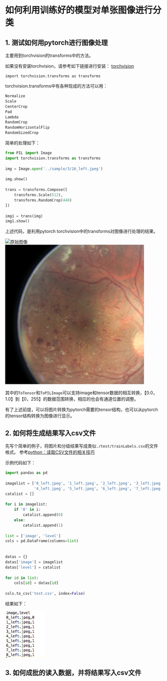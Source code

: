 # 如何利用训练好的模型对单张图像进行分类

## 1. 测试如何用pytorch进行图像处理

主要用到torchvision的transforms中的方法。

如果没有安装torchvision，请参考如下链接进行安装：
[torchvision](https://github.com/pytorch/vision)

```
import torchvision.transforms as transforms
```

torchvision.transforms中有各种现成的方法可以用：
```python
Normalize
Scale
CenterCrop
Pad
Lambda
RandomCrop
RandomHorizontalFlip
RandomSizedCrop
``` 
简单的处理如下：
```python
from PIL import Image
import torchvision.transforms as transforms

img = Image.open('../sample/3/16_left.jpeg')

img.show()

trans = transforms.Compose([
    transforms.Scale(512),
    transforms.RandomCrop(448)
])

img1 = trans(img)
img1.show()
```

上述代码，是利用pytorch torchvision中的transforms对图像进行处理的结果。

![原始图像](./test/raw.png)
![处理图像](./test/img1.png)


其中的```ToTensor```和```ToPILImage```可以支持image和tensor数据的相互转换，【0.0，1.0】到【0，255】的数据范围转换，相应的也会有通道位置的调整。

有了上述前提，可以将图片转换为pytorch需要的tensor结构，也可以从pytorch的tensor结构转换为图像进行显示。

## 2. 如何将生成结果写入csv文件

先写个简单的例子，将图片和分级结果写成类似```./test/trainLabels.csv```的文件格式。
参考[python：读取CSV文件的相关技巧](http://blog.csdn.net/u013250416/article/details/53189019)

示例代码如下：

```python
import pandas as pd

imagelist = ['0_left.jpeg', '1_left.jpeg', '2_left.jpeg', '3_left.jpeg',
             '4_left.jpeg', '5_left.jpeg', '6_left.jpeg', '7_left.jpeg', '8_left.jpeg']
catalist = []

for i in imagelist:
    if '0' in i:
        catalist.append(0)
    else:
        catalist.append(1)

list = ['image', 'level']
cols = pd.DataFrame(columns=list)


datas = {}
datas['image'] = imagelist
datas['level'] = catalist

for id in list:
    cols[id] = datas[id]

cols.to_csv('test.csv', index=False)
```
结果如下：

![test.csv](./test/test_csv.jpeg)


## 3. 如何成批的读入数据，并将结果写入csv文件

